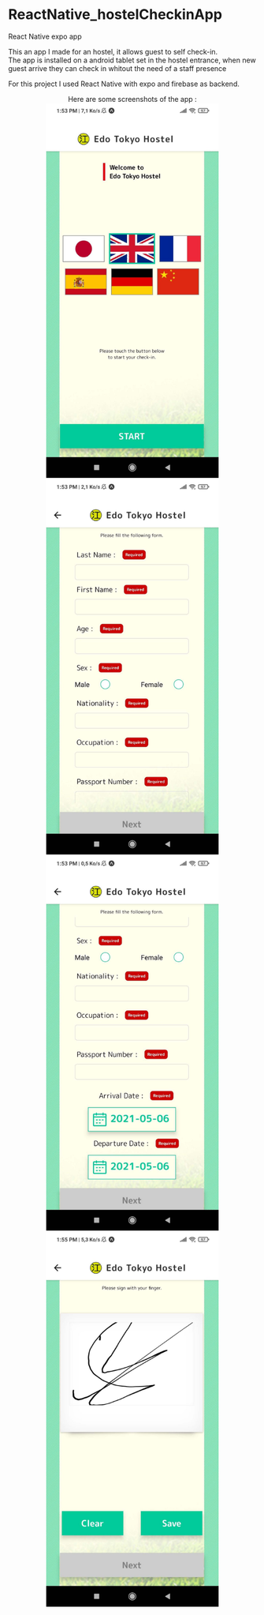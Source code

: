 # ReactNative_hostelCheckinApp
React Native expo app
<p align="left">
  This an app I made for an hostel, it allows guest to self check-in.<br>
  The app is installed on a android tablet set in the hostel entrance, when new guest arrive they can check in whitout the need of a staff presence
</p>
<p>
  For this project I used React Native with expo and firebase as backend.
</p>
<p align="center">
  Here are some screenshots of the app :<br>
  <img src="https://github.com/GrandChefDotKong/ReactNative_hostelCheckinApp/blob/main/screenshots/menu.jpg?raw=true" width="350" title="hover text">
  <img src="https://github.com/GrandChefDotKong/ReactNative_hostelCheckinApp/blob/main/screenshots/form1.jpg?raw=true" width="350" title="hover text">
  <img src="https://github.com/GrandChefDotKong/ReactNative_hostelCheckinApp/blob/main/screenshots/form2.jpg?raw=true" width="350" title="hover text">
  <img src="https://github.com/GrandChefDotKong/ReactNative_hostelCheckinApp/blob/main/screenshots/signature.jpg?raw=true" width="350" title="hover text">
</p
